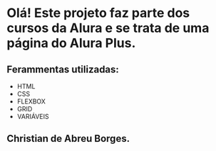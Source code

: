 # Olá! Este projeto faz parte dos cursos da Alura e se trata de uma página do Alura Plus.

## Ferammentas utilizadas:

* HTML
* CSS
* FLEXBOX
* GRID
* VARIÁVEIS

## Christian de Abreu Borges.
